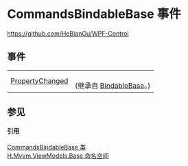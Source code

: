 # CommandsBindableBase 事件
https://github.com/HeBianGu/WPF-Control



## 事件
<table>
<tr>
<td><a href="bd7ae655-1278-f2bf-6f7c-43023ee1c861">PropertyChanged</a></td>
<td><br />(继承自 <a href="360d8001-5c49-3ab8-4aca-1d47bb7fdebe">BindableBase</a>。)</td></tr>
</table>

## 参见


#### 引用
<a href="7abd43fb-12ec-05ae-f7f4-cc4e20c08f16">CommandsBindableBase 类</a>  
<a href="1a39445a-2086-c1ca-7c41-28cbba243517">H.Mvvm.ViewModels.Base 命名空间</a>  
